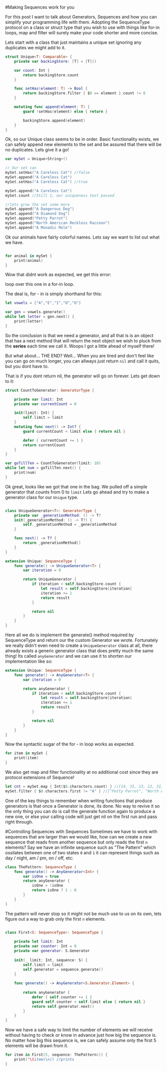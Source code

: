 #Making Sequences work for you 

For this post I want to talk about Generators, Sequences and how you can simplify your programming life with them.
Adopting the SequenceType protocol on a class or struct type that you wish to use with things like for-in loops, map and filter 
will surely make your code shorter and more concise.

Lets start with a class that just maintains a unique set ignoring any duplicates we might add to it.

```swift
struct Unique<T: Comparable> {
    private var backingStore: [T] = [T]()

    var count: Int {
        return backingStore.count
    }

    func setHas(element: T) -> Bool {
        return backingStore.filter { $0 == element }.count != 0
    }

    mutating func append(element: T) {
        guard !setHas(element) else { return }

        backingStore.append(element)
    }
}
```

Ok, so our Unique class seems to be in order.
Basic functionality exists, we can safely append new elements to the set and be assured that there will be no duplicates.
Lets give it a go!

```swift
var mySet = Unique<String>()

// Our set can
mySet.setHas("A Careless Cat") //false
mySet.append("A Careless Cat")
mySet.setHas("A Careless Cat") //true

mySet.append("A Careless Cat")
mySet.count //Still 1, our uniqueness test passed

//lets grow the set some more
mySet.append("A Dangerous Dog")
mySet.append("A Diamond Dog")
mySet.append("Petty Parrot")
mySet.append("North American Reckless Raccoon")
mySet.append("A Monadic Mole")
```

Ok our animals have fairly colorful names.
Lets say we want to list out what we have.

```swift

for animal in mySet {
	print(animal)
}
```


Wow that didnt work as expected, we get this error:
![]()

loop over this one in a for-in loop.

The deal is, for - in is simply shorthand for this:

```swift
let vowels = ["A","E","I","O","U"]

var gen = vowels.generate()
while let letter = gen.next() {
    print(letter)
}

```

So the conclusion is that we need a generator, and all that is is an object that has a next method that will return the next object we wish to pluck from the **series** each time we call it. Woops I got a little ahead of myself there!
    
But what about... THE END? Well... When you are tired and don't feel like you can go on much longer, you can allways just return `nil` and call it quits, but you dont have to.

That is if you dont return nil, the generator will go on forever.
Lets get down to it:

```swift
struct CountToGenerator: GeneratorType {

    private var limit: Int
    private var currentCount = 0

    init(limit: Int) {
        self.limit = limit
    }
    mutating func next() -> Int? {
        guard currentCount < limit else { return nil }

        defer { currentCount += 1 }
        return currentCount
    }
}

var goTillTen = CountToGenerator(limit: 10)
while let num = goTillTen.next() {
    print(num)
}
```

Ok great, looks like we got that one in the bag.
   We pulled off a simple generator that counts from 0 to `limit` Lets go ahead and try to make a generator class for our `Unique` type.

```swift

class UniqueGenerator<T>: GeneratorType {
    private var _generationMethod: () -> T?
    init(_generationMethod: () -> T?) {
        self._generationMethod = _generationMethod
    }

    func next() -> T? {
        return _generationMethod()
    }
}

extension Unique: SequenceType {
    func generate() -> UniqueGenerator<T> {
        var iteration = 0

        return UniqueGenerator {
            if iteration < self.backingStore.count {
                let result = self.backingStore[iteration]
                iteration += 1
                return result
            }

            return nil
        }
    }
}
```

Here all we do is implement the generate() method required by SequenceType and return our the custom Generator we wrote.
Fortunately we really didn't even need to create a `UniqueGenerator` class at all, there already exists a generic generator class that does pretty much the same thing!
Its called `anyGenerator` and we can use it to shorten our implementation like so:

```swift
extension Unique: SequenceType {
    func generate() -> AnyGenerator<T> {
        var iteration = 0

        return anyGenerator {
            if iteration < self.backingStore.count {
                let result = self.backingStore[iteration]
                iteration += 1
                return result
            }

            return nil
        }
    }
}
```


Now the syntactic sugar of the for - in loop works as expected.

```swift
for item in mySet {
    print(item)
}
```

We also get map and filter functionality at no additional cost since they are protocol extensions of Sequence!

```swift
let cnt = mySet.map { Int($0.characters.count) } //[14, 15, 13, 12, 31, 14]
mySet.filter { $0.characters.first != "A" } //["Petty Parrot", "North American Reckless Raccoon"]
```

One of the key things to remember when writing functions that produce generators is that once a Generator is done, its done. No way to revive it so the only thing you can do is call the generate function again to produce a new one, or else your calling code will just get nil on the first run and pass right through.

#Controlling Sequences with Sequences
Sometimes we have to work with sequences that are larger than we would like, how can we create a new sequence that reads from another sequence but only reads the first `n` elements?
Say we have an infinite sequence such as "The Pattern" which ossilates between one of two states `0` and `1` it can represent things such as day / night, am / pm, on / off, etc:

```swift
class ThePattern: SequenceType {
    func generate() -> AnyGenerator<Int> {
        var isOne = true
        return anyGenerator {
            isOne = !isOne
            return isOne ? 1 : 0
        }
    }
}

```

The pattern will never stop so it might not be much use to us on its own, lets figure out a way to grab only the first `n` elements.

```swift

class First<S: SequenceType>: SequenceType {
    
    private let limit: Int
    private var counter: Int = 0
    private var generator: S.Generator
    
    init(_ limit: Int, sequence: S) {
        self.limit = limit
        self.generator = sequence.generate()
    }
    
    func generate() -> AnyGenerator<S.Generator.Element> {
        
        return anyGenerator {
            defer { self.counter += 1 }
            guard self.counter < self.limit else { return nil }
            return self.generator.next()
        }
    }
}
```

Now we have a safe way to limit the number of elements we will receive without having to check or know in advance just how big the sequence is.
No matter how big this sequence is, we can safely assume only the first 5 elements will be drawn from it.

```swift
for item in First(5, sequence: ThePattern()) {
    print("\(item)\n)) //prints
}
```





